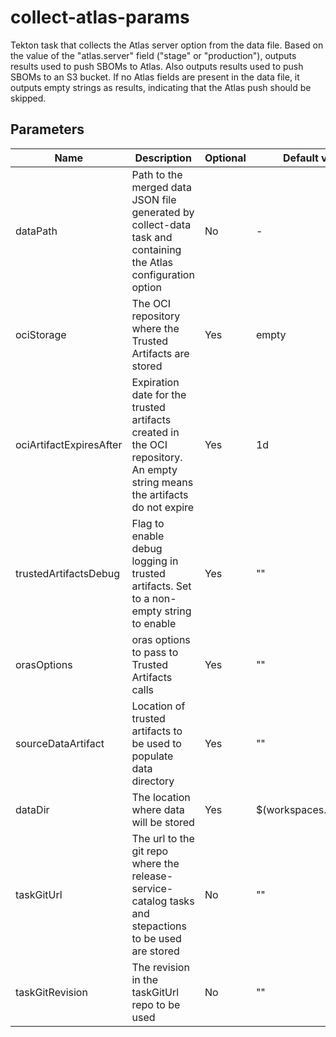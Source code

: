 # collect-atlas-params

Tekton task that collects the Atlas server option from the data file. Based on
the value of the "atlas.server" field ("stage" or "production"), outputs results
used to push SBOMs to Atlas. Also outputs results used to push SBOMs to an S3
bucket. If no Atlas fields are present in the data file, it outputs empty
strings as results, indicating that the Atlas push should be skipped.

## Parameters
| Name                    | Description                                                                                                                | Optional    | Default value           |
|-------------------------|----------------------------------------------------------------------------------------------------------------------------|-------------|-------------------------|
| dataPath                | Path to the merged data JSON file generated by collect-data task and containing the Atlas configuration option             | No          | -                       |
| ociStorage              | The OCI repository where the Trusted Artifacts are stored                                                                  | Yes         | empty                   |
| ociArtifactExpiresAfter | Expiration date for the trusted artifacts created in the OCI repository. An empty string means the artifacts do not expire | Yes         | 1d                      |
| trustedArtifactsDebug   | Flag to enable debug logging in trusted artifacts. Set to a non-empty string to enable                                     | Yes         | ""                      |
| orasOptions             | oras options to pass to Trusted Artifacts calls                                                                            | Yes         | ""                      | 
| sourceDataArtifact      | Location of trusted artifacts to be used to populate data directory                                                        | Yes         | ""                      |
| dataDir                 | The location where data will be stored                                                                                     | Yes         | $(workspaces.data.path) |
| taskGitUrl              | The url to the git repo where the release-service-catalog tasks and stepactions to be used are stored                      | No          | ""                      |
| taskGitRevision         | The revision in the taskGitUrl repo to be used                                                                             | No          | ""                      |
